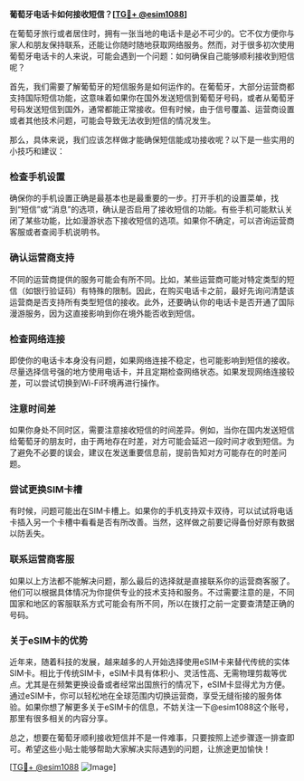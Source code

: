 **葡萄牙电话卡如何接收短信？[[TG💪+ @esim1088](https://t.me/s/esim1088)]**

在葡萄牙旅行或者居住时，拥有一张当地的电话卡是必不可少的。它不仅方便你与家人和朋友保持联系，还能让你随时随地获取网络服务。然而，对于很多初次使用葡萄牙电话卡的人来说，可能会遇到一个问题：如何确保自己能够顺利接收到短信呢？

首先，我们需要了解葡萄牙的短信服务是如何运作的。在葡萄牙，大部分运营商都支持国际短信功能，这意味着如果你在国外发送短信到葡萄牙号码，或者从葡萄牙号码发送短信到国外，通常都能正常接收。但有时候，由于信号覆盖、运营商设置或者其他技术问题，可能会导致无法收到短信的情况发生。

那么，具体来说，我们应该怎样做才能确保短信能成功接收呢？以下是一些实用的小技巧和建议：

### **检查手机设置**
确保你的手机设置正确是最基本也是最重要的一步。打开手机的设置菜单，找到“短信”或“消息”的选项，确认是否启用了接收短信的功能。有些手机可能默认关闭了某些功能，比如漫游状态下接收短信的选项。如果你不确定，可以咨询运营商客服或者查阅手机说明书。

### **确认运营商支持**
不同的运营商提供的服务可能会有所不同。比如，某些运营商可能对特定类型的短信（如银行验证码）有特殊的限制。因此，在购买电话卡之前，最好先询问清楚该运营商是否支持所有类型短信的接收。此外，还要确认你的电话卡是否开通了国际漫游服务，因为这直接影响到你在境外能否收到短信。

### **检查网络连接**
即使你的电话卡本身没有问题，如果网络连接不稳定，也可能影响到短信的接收。尽量选择信号强的地方使用电话卡，并且定期检查网络状态。如果发现网络连接较差，可以尝试切换到Wi-Fi环境再进行操作。

### **注意时间差**
如果你身处不同时区，需要注意接收短信的时间差异。例如，当你在国内发送短信给葡萄牙的朋友时，由于两地存在时差，对方可能会延迟一段时间才收到短信。为了避免不必要的误会，建议在发送重要信息前，提前告知对方可能存在的时差问题。

### **尝试更换SIM卡槽**
有时候，问题可能出在SIM卡槽上。如果你的手机支持双卡双待，可以试试将电话卡插入另一个卡槽中看看是否有所改善。当然，这样做之前要记得备份好原有数据以防丢失。

### **联系运营商客服**
如果以上方法都不能解决问题，那么最后的选择就是直接联系你的运营商客服了。他们可以根据具体情况为你提供专业的技术支持和服务。不过需要注意的是，不同国家和地区的客服联系方式可能会有所不同，所以在拨打之前一定要查清楚正确的号码。

### **关于eSIM卡的优势**
近年来，随着科技的发展，越来越多的人开始选择使用eSIM卡来替代传统的实体SIM卡。相比于传统SIM卡，eSIM卡具有体积小、灵活性高、无需物理剪裁等优点。尤其是在频繁更换设备或者经常出国旅行的情况下，eSIM卡显得尤为方便。通过eSIM卡，你可以轻松地在全球范围内切换运营商，享受无缝衔接的服务体验。如果你想了解更多关于eSIM卡的信息，不妨关注一下@esim1088这个账号，那里有很多相关的内容分享。

总之，想要在葡萄牙顺利接收短信并不是一件难事，只要按照上述步骤逐一排查即可。希望这些小贴士能够帮助大家解决实际遇到的问题，让旅途更加愉快！

[[TG💪+ @esim1088](https://t.me/s/esim1088) ![Image](https://i.postimg.cc/4NQfJmqS/Snipaste-2025-05-13-00-14-12.png)]